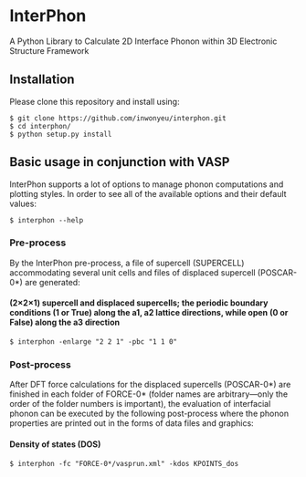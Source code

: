 # InterPhon

A Python Library to Calculate 2D Interface Phonon within 3D Electronic Structure Framework

## Installation

Please clone this repository and install using:

```
$ git clone https://github.com/inwonyeu/interphon.git
$ cd interphon/
$ python setup.py install
```

## Basic usage in conjunction with VASP

InterPhon supports a lot of options to manage phonon computations and plotting styles. 
In order to see all of the available options and their default values:

```
$ interphon --help
```

### Pre-process

By the InterPhon pre-process, a file of supercell (SUPERCELL) accommodating several unit cells and files of displaced supercell (POSCAR-0*) are generated:

#### (2×2×1) supercell and displaced supercells; the periodic boundary conditions (1 or True) along the a1, a2 lattice directions, while open (0 or False) along the a3 direction
```
$ interphon -enlarge "2 2 1" -pbc "1 1 0"
```

### Post-process

After DFT force calculations for the displaced supercells (POSCAR-0*) are finished 
in each folder of FORCE-0* (folder names are arbitrary—only the order of the folder numbers is important), 
the evaluation of interfacial phonon can be executed by the following post-process 
where the phonon properties are printed out in the forms of data files and graphics:

#### Density of states (DOS)
```
$ interphon -fc "FORCE-0*/vasprun.xml" -kdos KPOINTS_dos
```
